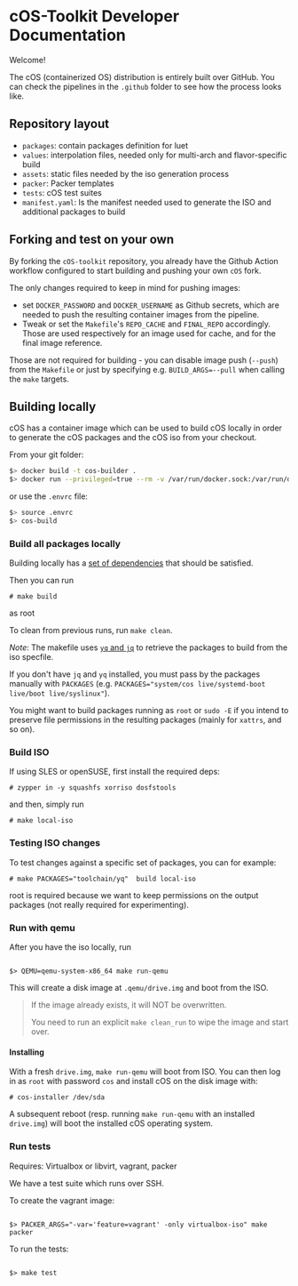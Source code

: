 # cOS-Toolkit Developer Documentation

Welcome!

The cOS (containerized OS) distribution is entirely built over GitHub. You can check the pipelines in the `.github` folder to see how the process looks like.

## Repository layout

- `packages`: contain packages definition for luet
- `values`: interpolation files, needed only for multi-arch and flavor-specific build
- `assets`: static files needed by the iso generation process
- `packer`: Packer templates
- `tests`: cOS test suites
- `manifest.yaml`: Is the manifest needed used to generate the ISO and additional packages to build

## Forking and test on your own

By forking the `cOS-toolkit` repository, you already have the Github Action workflow configured to start building and pushing your own `cOS` fork.

The only changes required to keep in mind for pushing images:
- set `DOCKER_PASSWORD` and `DOCKER_USERNAME` as Github secrets, which are needed to push the resulting container images from the pipeline. 
- Tweak or set the `Makefile`'s `REPO_CACHE` and `FINAL_REPO` accordingly. Those are used respectively for an image used for cache, and for the final image reference.

Those are not required for building - you can disable image push (`--push`) from the `Makefile` or just by specifying e.g. `BUILD_ARGS=--pull` when calling the `make` targets.

## Building locally

cOS has a container image which can be used to build cOS locally in order to generate the cOS packages and the cOS iso from your checkout.

From your git folder:

```bash
$> docker build -t cos-builder .
$> docker run --privileged=true --rm -v /var/run/docker.sock:/var/run/docker.sock -v $PWD:/cOS cos-builder
```

or use the `.envrc` file:

```bash
$> source .envrc
$> cos-build
```

### Build all packages locally

Building locally has a [set of dependencies](dependencies.md) that
should be satisfied.

Then you can run
```
# make build
```
as root


To clean from previous runs, run `make clean`.

_Note_: The makefile uses [`yq` and `jq`](dev.md#yq-and-jq) to
retrieve the packages to build from the iso specfile.

If you don't have `jq` and `yq` installed, you must pass by the packages manually with `PACKAGES` (e.g. `PACKAGES="system/cos live/systemd-boot live/boot live/syslinux"`).

You might want to build packages running as `root` or `sudo -E` if you intend to preserve file permissions in the resulting packages (mainly for `xattrs`, and so on).

### Build ISO

If using SLES or openSUSE, first install the required deps:

```
# zypper in -y squashfs xorriso dosfstools
```

and then, simply run

```
# make local-iso
```

### Testing ISO changes

To test changes against a specific set of packages, you can for example:

```
# make PACKAGES="toolchain/yq"  build local-iso
```

root is required because we want to keep permissions on the output packages (not really required for experimenting).

### Run with qemu

After you have the iso locally, run

```

$> QEMU=qemu-system-x86_64 make run-qemu

```

This will create a disk image at `.qemu/drive.img` and boot from the ISO.

>
> If the image already exists, it will NOT be overwritten.
>
> You need to run an explicit `make clean_run` to wipe the image and
> start over.
>

#### Installing

With a fresh `drive.img`, `make run-qemu` will boot from ISO. You can then log in as `root` with password `cos` and install cOS on
the disk image with:

```
# cos-installer /dev/sda
```

A subsequent reboot (resp. running `make run-qemu` with an installed
`drive.img`) will boot the installed cOS operating system.



### Run tests

Requires: Virtualbox or libvirt, vagrant, packer

We have a test suite which runs over SSH.

To create the vagrant image:

```

$> PACKER_ARGS="-var='feature=vagrant' -only virtualbox-iso" make packer

```

To run the tests:

```

$> make test

```
